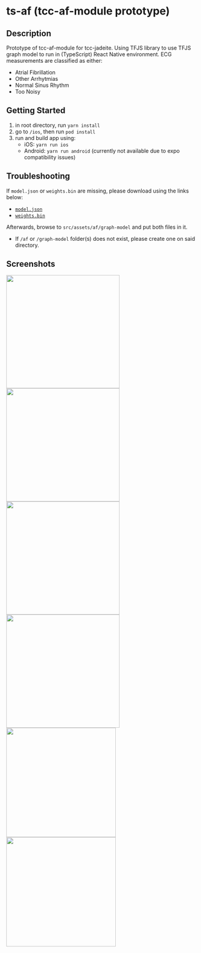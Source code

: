 # ts-af (tcc-af-module prototype)
## Description
Prototype of tcc-af-module for tcc-jadeite. Using TFJS library to use TFJS graph model to run in (TypeScript) React Native environment. ECG measurements are classified as either:
- Atrial Fibrillation
- Other Arrhytmias
- Normal Sinus Rhythm
- Too Noisy

## Getting Started

1. in root directory, run `yarn install`
2. go to `/ios`, then run `pod install`
3. run and build app using:
   - iOS: `yarn run ios`
   - Android: `yarn run android` (currently not available due to expo compatibility issues)

## Troubleshooting

If `model.json` or `weights.bin` are missing, please download using the links below:

- [`model.json`](https://1drv.ms/u/s!AhwQNlQ3dXFkiu1spg20zRAjasW2fA?e=fVb1ZT)
- [`weights.bin`](https://1drv.ms/u/s!AhwQNlQ3dXFkiu1tsGK-W9kAmr51jg?e=PrGFXN)

Afterwards, browse to `src/assets/af/graph-model` and put both files in it.

- If `/af` or `/graph-model` folder(s) does not exist, please create one on said directory.

## Screenshots
<img src="./pictures/home.png" width="300" />
<img src="./pictures/af.png" width="300" />
<img src="./pictures/af_sample.png" width="300" />
<img src="./pictures/caf.png" width="300" />
<img src="./pictures/tfjs_caf_inactive.png" width="290" />
<img src="./pictures/tfjs_caf_active.png" width="290" />